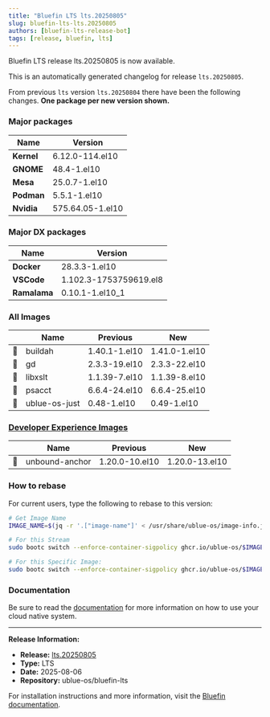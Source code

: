 ```yaml
---
title: "Bluefin LTS lts.20250805"
slug: bluefin-lts-lts.20250805
authors: [bluefin-lts-release-bot]
tags: [release, bluefin, lts]
---
```


Bluefin LTS release lts.20250805 is now available.

<!--truncate-->

This is an automatically generated changelog for release `lts.20250805`.

From previous `lts` version `lts.20250804` there have been the following changes. **One package per new version shown.**

### Major packages
| Name | Version |
| --- | --- |
| **Kernel** | 6.12.0-114.el10 |
| **GNOME** | 48.4-1.el10 |
| **Mesa** | 25.0.7-1.el10 |
| **Podman** | 5.5.1-1.el10 |
| **Nvidia** | 575.64.05-1.el10 |

### Major DX packages
| Name | Version |
| --- | --- |
| **Docker** | 28.3.3-1.el10 |
| **VSCode** | 1.102.3-1753759619.el8 |
| **Ramalama** | 0.10.1-1.el10_1 |

### All Images
| | Name | Previous | New |
| --- | --- | --- | --- |
| 🔄 | buildah | 1.40.1-1.el10 | 1.41.0-1.el10 |
| 🔄 | gd | 2.3.3-19.el10 | 2.3.3-22.el10 |
| 🔄 | libxslt | 1.1.39-7.el10 | 1.1.39-8.el10 |
| 🔄 | psacct | 6.6.4-24.el10 | 6.6.4-25.el10 |
| 🔄 | ublue-os-just | 0.48-1.el10 | 0.49-1.el10 |

### [Developer Experience Images](https://docs.projectbluefin.io/bluefin-dx)
| | Name | Previous | New |
| --- | --- | --- | --- |
| 🔄 | unbound-anchor | 1.20.0-10.el10 | 1.20.0-13.el10 |



### How to rebase
For current users, type the following to rebase to this version:
```bash
# Get Image Name
IMAGE_NAME=$(jq -r '.["image-name"]' < /usr/share/ublue-os/image-info.json)

# For this Stream
sudo bootc switch --enforce-container-sigpolicy ghcr.io/ublue-os/$IMAGE_NAME:lts

# For this Specific Image:
sudo bootc switch --enforce-container-sigpolicy ghcr.io/ublue-os/$IMAGE_NAME:lts.20250805
```

### Documentation
Be sure to read the [documentation](https://docs.projectbluefin.io/lts) for more information
on how to use your cloud native system.

---

**Release Information:**
- **Release:** [lts.20250805](https://github.com/ublue-os/bluefin-lts/releases/tag/lts.20250805)
- **Type:** LTS
- **Date:** 2025-08-06
- **Repository:** ublue-os/bluefin-lts

For installation instructions and more information, visit the [Bluefin documentation](https://docs.projectbluefin.io/).
